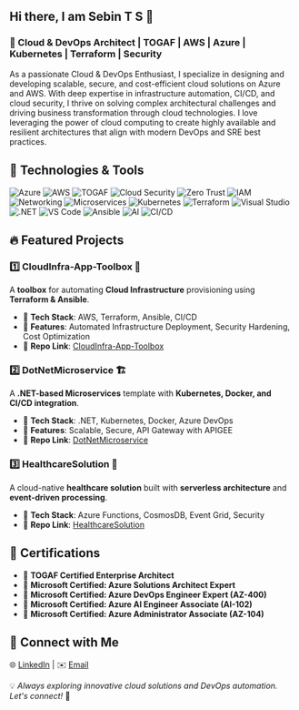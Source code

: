 ## Hi there, I am Sebin T S 👋
### 🚀 Cloud & DevOps Architect | TOGAF | AWS | Azure | Kubernetes | Terraform | Security
As a passionate Cloud & DevOps Enthusiast, I specialize in designing and developing scalable, secure, and cost-efficient cloud solutions on Azure and AWS. With deep expertise in infrastructure automation, CI/CD, and cloud security, I thrive on solving complex architectural challenges and driving business transformation through cloud technologies. I love leveraging the power of cloud computing to create highly available and resilient architectures that align with modern DevOps and SRE best practices.

## 🔧 Technologies & Tools
![Azure](https://img.shields.io/badge/-Azure-0089D6?style=flat&logo=microsoft-azure&logoColor=white)  ![AWS](https://img.shields.io/badge/-AWS-232F3E?style=flat&logo=amazon-aws&logoColor=white) ![TOGAF](https://img.shields.io/badge/TOGAF-Enterprise%20Architecture-blue) ![Cloud Security](https://img.shields.io/badge/Cloud%20Security-Secure%20Cloud-blue?logo=cloudflare) ![Zero Trust](https://img.shields.io/badge/Zero%20Trust-Security-red?logo=datadog) ![IAM](https://img.shields.io/badge/IAM-Identity%20&%20Access-orange) ![Networking](https://img.shields.io/badge/Networking-Architecture-green) ![Microservices](https://img.shields.io/badge/Microservices-Architecture-blue)  ![Kubernetes](https://img.shields.io/badge/Kubernetes-Orchestration-blue?logo=kubernetes) ![Terraform](https://img.shields.io/badge/Terraform-IaC-purple?logo=terraform)   ![Visual Studio](https://img.shields.io/badge/-Visual%20Studio-5C2D91?style=flat&logo=visual-studio&logoColor=white) ![.NET](https://img.shields.io/badge/-.NET-512BD4?style=flat&logo=.NET&logoColor=white)   ![VS Code](https://img.shields.io/badge/-VS%20Code-007ACC?style=flat&logo=visual-studio-code&logoColor=white) ![Ansible](https://img.shields.io/badge/Ansible-Automation-red?logo=ansible) ![AI](https://img.shields.io/badge/Artificial%20Intelligence-AI-blue?logo=ai) ![CI/CD](https://img.shields.io/badge/CI/CD-000000?logo=github-actions&logoColor=white)  
<!--
**sebints001/sebints001** is a ✨ _special_ ✨ repository because its `README.md` (this file) appears on your GitHub profile.

Here are some ideas to get you started:

- 🔭 I’m currently working on ...
- 🌱 I’m currently learning ...
- 👯 I’m looking to collaborate on ...
- 🤔 I’m looking for help with ...
- 💬 Ask me about ...
-  🚀 About Me
- 📫 How to reach me: ...
- 😄 Pronouns: ...
- ⚡ Fun fact: ...
-->
## 🔥 Featured Projects

### 1️⃣ **CloudInfra-App-Toolbox** 🚀
A **toolbox** for automating **Cloud Infrastructure** provisioning using **Terraform & Ansible**.
- 🔹 **Tech Stack**: AWS, Terraform, Ansible, CI/CD
- 🔹 **Features**: Automated Infrastructure Deployment, Security Hardening, Cost Optimization
- 🔹 **Repo Link**: [CloudInfra-App-Toolbox](https://github.com/YourGitHubUsername/CloudInfra-App-Toolbox)

### 2️⃣ **DotNetMicroservice** 🏗
A **.NET-based Microservices** template with **Kubernetes, Docker, and CI/CD integration**.
- 🔹 **Tech Stack**: .NET, Kubernetes, Docker, Azure DevOps
- 🔹 **Features**: Scalable, Secure, API Gateway with APIGEE
- 🔹 **Repo Link**: [DotNetMicroservice](https://github.com/YourGitHubUsername/DotNetMicroservice)

### 3️⃣ **HealthcareSolution** 🏥
A cloud-native **healthcare solution** built with **serverless architecture** and **event-driven processing**.
- 🔹 **Tech Stack**: Azure Functions, CosmosDB, Event Grid, Security
- 🔹 **Repo Link**: [HealthcareSolution](https://github.com/YourGitHubUsername/HealthcareSolution)

## 📜 Certifications

- 📌 **TOGAF Certified Enterprise Architect**
- 📌 **Microsoft Certified: Azure Solutions Architect Expert**
- 📌 **Microsoft Certified: Azure DevOps Engineer Expert (AZ-400)**
- 📌 **Microsoft Certified: Azure AI Engineer Associate (AI-102)**
- 📌 **Microsoft Certified: Azure Administrator Associate (AZ-104)**

## 🔗 Connect with Me

🌐 [LinkedIn](https://www.linkedin.com/in/sebints) | ✉️ [Email](mailto:sebints@gmail.com)

💡 *Always exploring innovative cloud solutions and DevOps automation. Let's connect!* 🚀
